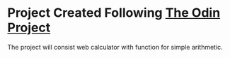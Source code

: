 # Project Created Following [The Odin Project](https://www.theodinproject.com/lessons/foundations-calculator)

The project will consist web calculator with function for simple arithmetic.
